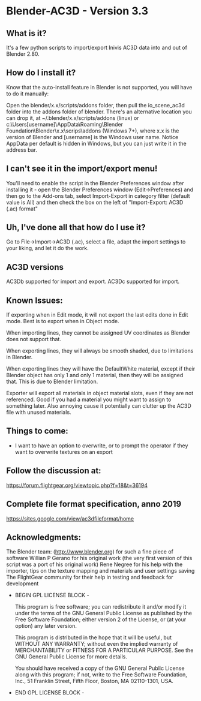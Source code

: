 # Blender-AC3D - Version 3.3

## What is it?
It's a few python scripts to import/export Inivis AC3D data into and out of Blender 2.80.

## How do I install it?
Know that the auto-install feature in Blender is not supported, you will have to do it manually:

Open the blender/x.x/scripts/addons folder, then pull the io_scene_ac3d folder into the addons folder of blender. There's an alternative location you can drop it, at ~/.blender/x.x/scripts/addons (linux) or c:\Users\[username]\AppData\Roaming\Blender Foundation\Blender\x.x\scrips\addons (Windows 7+), where x.x is the version of Blender and [username] is the Windows user name. Notice AppData per default is hidden in Windows, but you can just write it in the address bar.

## I can't see it in the import/export menu!
You'll need to enable the script in the Blender Preferences window after installing it - open the Blender Preferences window (Edit->Preferences) and then go to the Add-ons tab, select Import-Export in category filter (default value is All) and then check the box on the left of "Import-Export: AC3D (.ac) format"

## Uh, I've done all that how do I use it?
Go to File->Import->AC3D (.ac), select a file, adapt the import settings to your liking, and let it do the work.

## AC3D versions
AC3Db supported for import and export.
AC3Dc supported for import.

## Known Issues:
If exporting when in Edit mode, it will not export the last edits done in Edit mode. Best is to export when in Object mode.

When importing lines, they cannot be assigned UV coordinates as Blender does not support that.

When exporting lines, they will always be smooth shaded, due to limitations in Blender.

When exporting lines they will have the DefaultWhite material, except if their Blender object has only 1 and only 1 material, then they will be assigned that. This is due to Blender limitation.

Exporter will export all materials in object material slots, even if they are not referenced. Good if you had a material you might want to assign to something later. Also annoying cause it potentially can clutter up the AC3D file with unused materials.

## Things to come:
* I want to have an option to overwrite, or to prompt the operator if they want to overwrite textures on an export

## Follow the discussion at:

https://forum.flightgear.org/viewtopic.php?f=18&t=36194

## Complete file format specification, anno 2019

https://sites.google.com/view/ac3dfileformat/home

## Acknowledgments:

The Blender team: (http://www.blender.org) for such a fine piece of software
Willian P Gerano for his original work (the very first version of this script was a port of his original work)
Rene Negree for his help with the importer, tips on the texture mapping and materials and user settings saving
The FlightGear community for their help in testing and feedback for development

- BEGIN GPL LICENSE BLOCK -

  This program is free software; you can redistribute it and/or
  modify it under the terms of the GNU General Public License
  as published by the Free Software Foundation; either version 2
  of the License, or (at your option) any later version.

  This program is distributed in the hope that it will be useful,
  but WITHOUT ANY WARRANTY; without even the implied warranty of
  MERCHANTABILITY or FITNESS FOR A PARTICULAR PURPOSE.  See the
  GNU General Public License for more details.

  You should have received a copy of the GNU General Public License
  along with this program; if not, write to the Free Software Foundation,
  Inc., 51 Franklin Street, Fifth Floor, Boston, MA 02110-1301, USA.

- END GPL LICENSE BLOCK -
